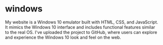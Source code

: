 # windows
My website is a Windows 10 emulator built with HTML, CSS, and JavaScript. It mimics the Windows 10 interface and includes functional features similar to the real OS. I've uploaded the project to GitHub, where users can explore and experience the Windows 10 look and feel on the web.
